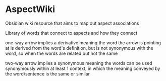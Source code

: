 # AspectWiki
Obsidian wiki resource that aims to map out aspect associations

Library of words that connect to aspects and how they connect

one-way arrow implies a derivative meaning
the word the arrow is pointing at is derived from the word's definition, but is not synonymous with the word, so when the words are related but not the same

two-way arrow implies a synonymous meaning
the words can be used synonymously within at least 1 context, in which the meaning conveyed by the word/sentence is the same or similar 




